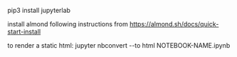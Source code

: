 pip3 install jupyterlab

install almond following instructions from https://almond.sh/docs/quick-start-install

to render a static html: jupyter nbconvert --to html NOTEBOOK-NAME.ipynb
